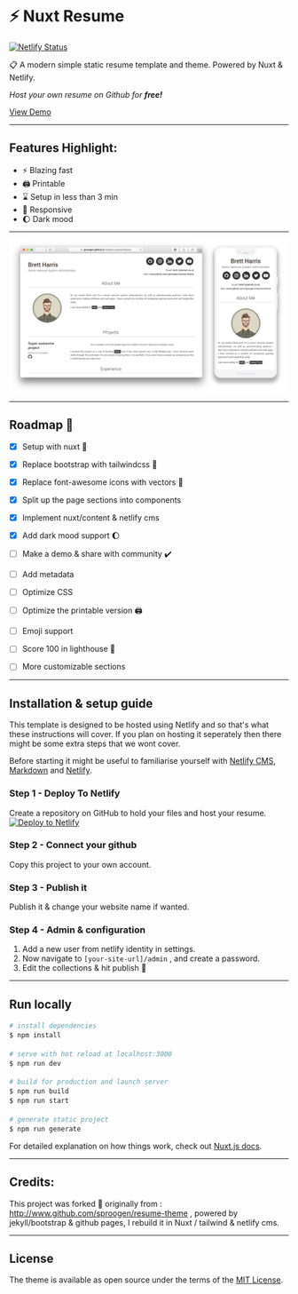 # :zap: Nuxt Resume

[![Netlify Status](https://api.netlify.com/api/v1/badges/67f0f105-00e5-4537-977b-3809823d1cc3/deploy-status)](https://app.netlify.com/sites/modern-resume/deploys)

:clipboard: A modern simple static resume template and theme. Powered by Nuxt & Netlify.  

*Host your own resume on Github for **free!***

[View Demo](https://modern-resume.netlify.app/)

----

## Features Highlight:

- :zap: Blazing fast
- :printer: Printable
- :hourglass: Setup in less than 3 min
- :iphone: Responsive
- :moon: Dark mood

----

![img](screenshot.png)

---
## Roadmap :round_pushpin:

- [x] Setup with nuxt :construction:
- [x] Replace bootstrap with tailwindcss :art:
- [x] Replace font-awesome icons with vectors :heart_decoration:
- [x] Split up the page sections into components
- [x] Implement nuxt/content & netlify cms
- [x] Add dark mood support :moon:
- [ ] Make a demo & share with community :heavy_check_mark:
- [ ] Add metadata
- [ ] Optimize CSS
- [ ] Optimize the printable version :printer:
- [ ] Emoji support
- [ ] Score 100 in lighthouse :vertical_traffic_light:
- [ ] More customizable sections



----

## Installation & setup guide
This template is designed to be hosted using Netlify and so that's what these instructions will cover. If you plan on hosting it seperately then there might be some extra steps that we wont cover.

Before starting it might be useful to familiarise yourself with [Netlify CMS](https://netlifycms.com), [Markdown](https://www.markdownguide.org/getting-started) and [Netlify](https://netlify.com/).

### Step 1 - Deploy To Netlify

Create a repository on GitHub to hold your files and host your resume.
[![Deploy to Netlify](https://www.netlify.com/img/deploy/button.svg)](https://app.netlify.com/start/deploy?repository=https://github.com/CODE-BR3AKER/NuxtResume)

### Step 2 - Connect your github

Copy this project to your own account.

### Step 3 - Publish it

Publish it & change your website name if wanted.

### Step 4 - Admin & configuration

1. Add a new user from netlify identity in settings.
2. Now navigate to `[your-site-url]/admin` , and create a password.
3. Edit the collections & hit publish :tada:

----


## Run locally

```bash
# install dependencies
$ npm install

# serve with hot reload at localhost:3000
$ npm run dev

# build for production and launch server
$ npm run build
$ npm run start

# generate static project
$ npm run generate
```

For detailed explanation on how things work, check out [Nuxt.js docs](https://nuxtjs.org).


----

## Credits:

This project was forked :hocho: originally from : http://www.github.com/sproogen/resume-theme , powered by jekyll/bootstrap & github pages, I rebuild it in Nuxt / tailwind & netlify cms.

----

## License

The theme is available as open source under the terms of the [MIT License](https://opensource.org/licenses/MIT).
